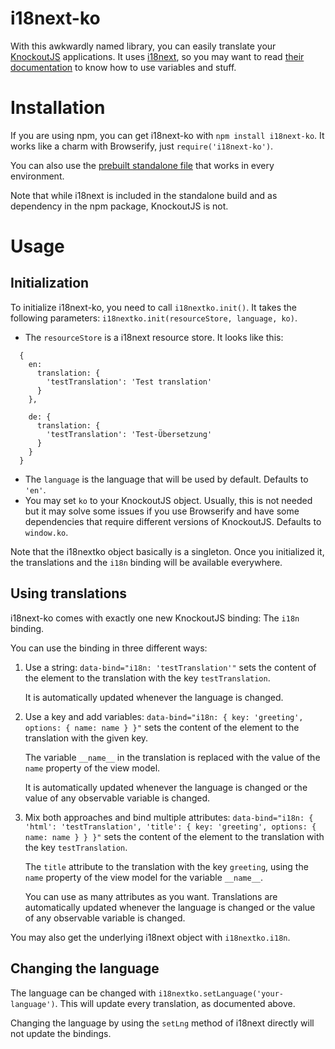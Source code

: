 i18next-ko
==========
With this awkwardly named library, you can easily translate your
[KnockoutJS][ko] applications. It uses [i18next][i18next], so you may want to read
[their documentation][i18nextdoc] to know how to use variables and stuff.

[ko]: http://knockoutjs.com/
[i18next]: http://i18next.com/
[i18nextdoc]: http://i18next.com/pages/doc_features.html

Installation
============
If you are using npm, you can get i18next-ko with `npm install i18next-ko`. It
works like a charm with Browserify, just `require('i18next-ko')`.

You can also use the [prebuilt standalone file][prebuilt] that works in every
environment.

Note that while i18next is included in the standalone build and as dependency in
the npm package, KnockoutJS is not.

[prebuilt]: https://raw.githubusercontent.com/leMaik/i18next-ko/master/lib/i18next-ko.js

Usage
=====

Initialization
--------------
To initialize i18next-ko, you need to call `i18nextko.init()`. It takes the
following parameters: `i18nextko.init(resourceStore, language, ko)`.

* The `resourceStore` is a i18next resource store. It looks like this:
```
  {
    en:
      translation: {
        'testTranslation': 'Test translation'
      }
    },

    de: {
      translation: {
        'testTranslation': 'Test-Übersetzung'
      }
    }
  }
```

* The `language` is the language that will be used by default.
  Defaults to `'en'`.
* You may set `ko` to your KnockoutJS object. Usually, this is not needed but
  it may solve some issues if you use Browserify and have some dependencies that
  require different versions of KnockoutJS.
  Defaults to `window.ko`.

Note that the i18nextko object basically is a singleton. Once you initialized
it, the translations and the `i18n` binding will be available everywhere.

Using translations
------------------
i18next-ko comes with exactly one new KnockoutJS binding: The `i18n` binding.

You can use the binding in three different ways:

1. Use a string:
   `data-bind="i18n: 'testTranslation'"` sets the content of the
   element to the translation with the key `testTranslation`.

   It is automatically updated whenever the language is changed.

2. Use a key and add variables:
   `data-bind="i18n: { key: 'greeting', options: { name: name } }"`
   sets the content of the element to the translation with the given key.

   The variable `__name__` in the translation is replaced with the value of the
   `name` property of the view model.

   It is automatically updated whenever the language is changed or the value of
   any observable variable is changed.

3. Mix both approaches and bind multiple attributes:
   `data-bind="i18n: { 'html': 'testTranslation', 'title': { key: 'greeting',
   options: { name: name } } }"` sets the content of the element to the
   translation with the key `testTranslation`.

   The `title` attribute to the translation with the key `greeting`, using the
   `name` property of the view model for the variable `__name__`.

   You can use as many attributes as you want. Translations are automatically
   updated whenever the language is changed or the value of any observable
   variable is changed.

You may also get the underlying i18next object with `i18nextko.i18n`.

Changing the language
---------------------
The language can be changed with `i18nextko.setLanguage('your-language')`. This
will update every translation, as documented above.

Changing the language by using the `setLng` method of i18next directly will not
update the bindings.